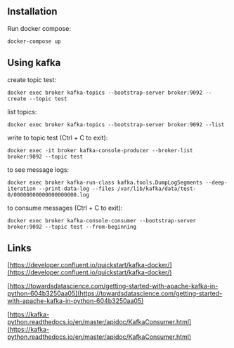 ## Installation
Run docker compose:
```
docker-compose up
```


## Using kafka
create topic test:
```
docker exec broker kafka-topics --bootstrap-server broker:9092 --create --topic test
```

list topics:
```
docker exec broker kafka-topics --bootstrap-server broker:9092 --list
```

write to topic test (Ctrl + C to exit):
```
docker exec -it broker kafka-console-producer --broker-list broker:9092 --topic test
```

to see message logs:
```
docker exec broker kafka-run-class kafka.tools.DumpLogSegments --deep-iteration --print-data-log --files /var/lib/kafka/data/test-0/00000000000000000000.log
```

to consume messages (Ctrl + C to exit):
```
docker exec broker kafka-console-consumer --bootstrap-server broker:9092 --topic test --from-beginning
```


## Links
[https://developer.confluent.io/quickstart/kafka-docker/](https://developer.confluent.io/quickstart/kafka-docker/)

[https://towardsdatascience.com/getting-started-with-apache-kafka-in-python-604b3250aa05](https://towardsdatascience.com/getting-started-with-apache-kafka-in-python-604b3250aa05)

[https://kafka-python.readthedocs.io/en/master/apidoc/KafkaConsumer.html](https://kafka-python.readthedocs.io/en/master/apidoc/KafkaConsumer.html)



